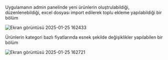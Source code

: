 Uygulamanın admin panelinde yeni ürünlerin oluştrulabildiği, düzenlenebildiği, excel dosyası import edilerek
toplu ekleme yapılabildiği bir bölüm

![Ekran görüntüsü 2025-01-25 162433](https://github.com/user-attachments/assets/cc138931-d5c7-4dbd-b329-2095a9eed58b)

Ürünlerin kategori bazlı fiyatlarında esnek şekilde değişiklikler yapılabilen bir bölüm

![Ekran görüntüsü 2025-01-25 162721](https://github.com/user-attachments/assets/aef12593-8da5-4cf5-be00-466569c3820e)
